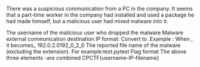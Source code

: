 There was a suspicious communication from a PC in the company.
It seems that a part-time worker in the company had installed and used a package he had made himself, but a malicious user had mixed malware into it.

The username of the malicious user who dropped the malware
Malware external communication destination IP
format: Convert to .Example : When , it becomes_
192.0.2.0192_0_2_0
The reported file name of the malware (excluding the extension). For
example:test.pytest
Flag format
The above three elements -are combined
CPCTF{username-IP-filename}

